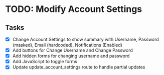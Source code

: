 # TODO: Modify Account Settings

## Tasks
- [x] Change Account Settings to show summary with Username, Password (masked), Email (hardcoded), Notifications (Enabled)
- [x] Add buttons for Change Username and Change Password
- [x] Add hidden forms for changing username and password
- [x] Add JavaScript to toggle forms
- [x] Update update_account_settings route to handle partial updates
